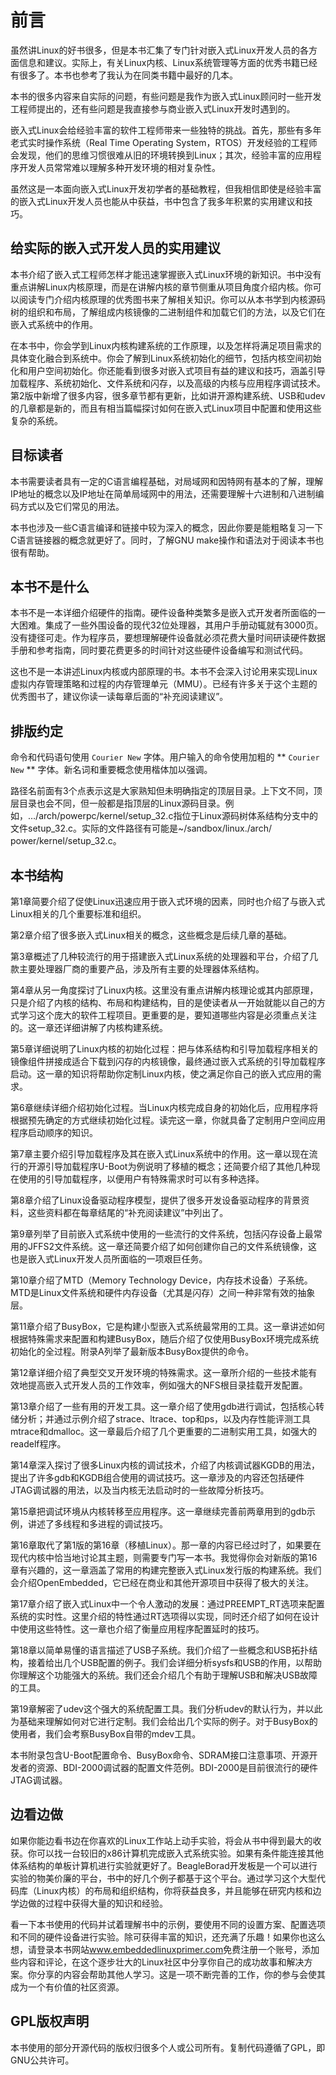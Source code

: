 # 前言

虽然讲Linux的好书很多，但是本书汇集了专门针对嵌入式Linux开发人员的各方面信息和建议。实际上，有关Linux内核、Linux系统管理等方面的优秀书籍已经有很多了。本书也参考了我认为在同类书籍中最好的几本。

本书的很多内容来自实际的问题，有些问题是我作为嵌入式Linux顾问时一些开发工程师提出的，还有些问题是我直接参与商业嵌入式Linux开发时遇到的。

嵌入式Linux会给经验丰富的软件工程师带来一些独特的挑战。首先，那些有多年老式实时操作系统（Real Time Operating System，RTOS）开发经验的工程师会发现，他们的思维习惯很难从旧的环境转换到Linux；其次，经验丰富的应用程序开发人员常常难以理解多种开发环境的相对复杂性。

虽然这是一本面向嵌入式Linux开发初学者的基础教程，但我相信即使是经验丰富的嵌入式Linux开发人员也能从中获益，书中包含了我多年积累的实用建议和技巧。

## 给实际的嵌入式开发人员的实用建议

本书介绍了嵌入式工程师怎样才能迅速掌握嵌入式Linux环境的新知识。书中没有重点讲解Linux内核原理，而是在讲解内核的章节侧重从项目角度介绍内核。你可以阅读专门介绍内核原理的优秀图书来了解相关知识。你可以从本书学到内核源码树的组织和布局，了解组成内核镜像的二进制组件和加载它们的方法，以及它们在嵌入式系统中的作用。

在本书中，你会学到Linux内核构建系统的工作原理，以及怎样将满足项目需求的具体变化融合到系统中。你会了解到Linux系统初始化的细节，包括内核空间初始化和用户空间初始化。你还能看到很多对嵌入式项目有益的建议和技巧，涵盖引导加载程序、系统初始化、文件系统和闪存，以及高级的内核与应用程序调试技术。第2版中新增了很多内容，很多章节都有更新，比如讲开源构建系统、USB和udev的几章都是新的，而且有相当篇幅探讨如何在嵌入式Linux项目中配置和使用这些复杂的系统。

## 目标读者

本书需要读者具有一定的C语言编程基础，对局域网和因特网有基本的了解，理解IP地址的概念以及IP地址在简单局域网中的用法，还需要理解十六进制和八进制编码方式以及它们常见的用法。

本书也涉及一些C语言编译和链接中较为深入的概念，因此你要是能粗略复习一下C语言链接器的概念就更好了。同时，了解GNU make操作和语法对于阅读本书也很有帮助。

## 本书不是什么

本书不是一本详细介绍硬件的指南。硬件设备种类繁多是嵌入式开发者所面临的一大困难。集成了一些外围设备的现代32位处理器，其用户手册动辄就有3000页。没有捷径可走。作为程序员，要想理解硬件设备就必须花费大量时间研读硬件数据手册和参考指南，同时要花费更多的时间针对这些硬件设备编写和测试代码。

这也不是一本讲述Linux内核或内部原理的书。本书不会深入讨论用来实现Linux虚拟内存管理策略和过程的内存管理单元（MMU）。已经有许多关于这个主题的优秀图书了，建议你读一读每章后面的“补充阅读建议”。

## 排版约定

命令和代码语句使用 `Courier New` 字体。用户输入的命令使用加粗的 ** `Courier New` ** 字体。新名词和重要概念使用楷体加以强调。

路径名前面有3个点表示这是大家熟知但未明确指定的顶层目录。上下文不同，顶层目录也会不同，但一般都是指顶层的Linux源码目录。例如，…/arch/powerpc/kernel/setup_32.c指位于Linux源码树体系结构分支中的文件setup_32.c。实际的文件路径有可能是~/sandbox/linux./arch/ power/kernel/setup_32.c。

## 本书结构

第1章简要介绍了促使Linux迅速应用于嵌入式环境的因素，同时也介绍了与嵌入式Linux相关的几个重要标准和组织。

第2章介绍了很多嵌入式Linux相关的概念，这些概念是后续几章的基础。

第3章概述了几种较流行的用于搭建嵌入式Linux系统的处理器和平台，介绍了几款主要处理器厂商的重要产品，涉及所有主要的处理器体系结构。

第4章从另一角度探讨了Linux内核。这里没有重点讲解内核理论或其内部原理，只是介绍了内核的结构、布局和构建结构，目的是使读者从一开始就能以自己的方式学习这个庞大的软件工程项目。更重要的是，要知道哪些内容是必须重点关注的。这一章还详细讲解了内核构建系统。

第5章详细说明了Linux内核的初始化过程：把与体系结构和引导加载程序相关的镜像组件拼接成适合下载到闪存的内核镜像，最终通过嵌入式系统的引导加载程序启动。这一章的知识将帮助你定制Linux内核，使之满足你自己的嵌入式应用的需求。

第6章继续详细介绍初始化过程。当Linux内核完成自身的初始化后，应用程序将根据预先确定的方式继续初始化过程。读完这一章，你就具备了定制用户空间应用程序启动顺序的知识。

第7章主要介绍引导加载程序及其在嵌入式Linux系统中的作用。这一章以现在流行的开源引导加载程序U-Boot为例说明了移植的概念；还简要介绍了其他几种现在使用的引导加载程序，以便用户有特殊需求时可以有多种选择。

第8章介绍了Linux设备驱动程序模型，提供了很多开发设备驱动程序的背景资料，这些资料都在每章结尾的“补充阅读建议”中列出了。

第9章列举了目前嵌入式系统中使用的一些流行的文件系统，包括闪存设备上最常用的JFFS2文件系统。这一章还简要介绍了如何创建你自己的文件系统镜像，这也是嵌入式Linux开发人员所面临的一项艰巨任务。

第10章介绍了MTD（Memory Technology Device，内存技术设备）子系统。MTD是Linux文件系统和硬件内存设备（尤其是闪存）之间一种非常有效的抽象层。

第11章介绍了BusyBox，它是构建小型嵌入式系统最常用的工具。这一章讲述如何根据特殊需求来配置和构建BusyBox，随后介绍了仅使用BusyBox环境完成系统初始化的全过程。附录A列举了最新版本BusyBox提供的命令。

第12章详细介绍了典型交叉开发环境的特殊需求。这一章所介绍的一些技术能有效地提高嵌入式开发人员的工作效率，例如强大的NFS根目录挂载开发配置。

第13章介绍了一些有用的开发工具。这一章介绍了使用gdb进行调试，包括核心转储分析；并通过示例介绍了strace、ltrace、top和ps，以及内存性能评测工具mtrace和dmalloc。这一章最后介绍了几个更重要的二进制实用工具，如强大的readelf程序。

第14章深入探讨了很多Linux内核的调试技术，介绍了内核调试器KGDB的用法，提出了许多gdb和KGDB组合使用的调试技巧。这一章涉及的内容还包括硬件JTAG调试器的用法，以及当内核无法启动时的一些故障分析技巧。

第15章把调试环境从内核转移至应用程序。这一章继续完善前两章用到的gdb示例，讲述了多线程和多进程的调试技巧。

第16章取代了第1版的第16章（移植Linux）。那一章的内容已经过时了，如果要在现代内核中恰当地讨论其主题，则需要专门写一本书。我觉得你会对新版的第16章有兴趣的，这一章涵盖了常用的构建完整嵌入式Linux发行版的构建系统。我们会介绍OpenEmbedded，它已经在商业和其他开源项目中获得了极大的关注。

第17章介绍了嵌入式Linux中一个令人激动的发展：通过PREEMPT_RT选项来配置系统的实时性。这里介绍的特性通过RT选项得以实现，同时还介绍了如何在设计中使用这些特性。这一章也介绍了衡量应用程序配置延时的技巧。

第18章以简单易懂的语言描述了USB子系统。我们介绍了一些概念和USB拓扑结构，接着给出几个USB配置的例子。我们会详细分析sysfs和USB的作用，以帮助你理解这个功能强大的系统。我们还会介绍几个有助于理解USB和解决USB故障的工具。

第19章解密了udev这个强大的系统配置工具。我们分析udev的默认行为，并以此为基础来理解如何对它进行定制。我们会给出几个实际的例子。对于BusyBox的使用者，我们会考察BusyBox自带的mdev工具。

本书附录包含U-Boot配置命令、BusyBox命令、SDRAM接口注意事项、开源开发者的资源、BDI-2000调试器的配置文件范例。BDI-2000是目前很流行的硬件JTAG调试器。

## 边看边做

如果你能边看书边在你喜欢的Linux工作站上动手实验，将会从书中得到最大的收获。你可以找一台较旧的x86计算机完成嵌入式系统实验。如果有条件能连接其他体系结构的单板计算机进行实验就更好了。BeagleBorad开发板是一个可以进行实验的物美价廉的平台，书中的好几个例子都基于这个平台。通过学习这个大型代码库（Linux内核）的布局和组织结构，你将获益良多，并且能够在研究内核和边学边做的过程中获得大量的知识和经验。

看一下本书使用的代码并试着理解书中的示例，要使用不同的设置方案、配置选项和不同的硬件设备进行实验。除可获得丰富的知识，还充满了乐趣！如果你也这么想，请登录本书网站<a class="my_markdown" href="['http://www.embeddedlinuxprimer.com']">www.embeddedlinuxprimer.com</a>免费注册一个账号，添加些内容和评论，在这个逐步壮大的Linux社区中分享你自己的成功故事和解决方案。你分享的内容会帮助其他人学习。这是一项不断完善的工作，你的参与会使其成为一个有价值的社区资源。

## GPL版权声明

本书使用的部分开源代码的版权归很多个人或公司所有。复制代码遵循了GPL，即GNU公共许可。



